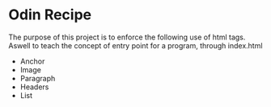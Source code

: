 # Odin Recipe

The purpose of this project is to enforce the following use of html tags. Aswell to teach the concept of entry point for a program, through index.html

- Anchor
- Image
- Paragraph
- Headers
- List
